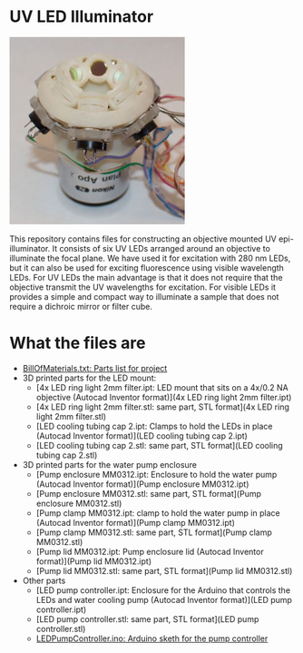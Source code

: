 # UV LED Illuminator
![Image of Illuminator](UV_illuminator_sm.jpg)

This repository contains files for constructing an objective mounted UV epi-illuminator. It consists of six UV LEDs arranged around an objective to illuminate the focal plane. We have used it for excitation with 280 nm LEDs, but it can also be used for exciting fluorescence using visible wavelength LEDs. For UV LEDs the main advantage is that it does not require that the objective transmit the UV wavelengths for excitation. For visible LEDs it provides a simple and compact way to illuminate a sample that does not require a dichroic mirror or filter cube.

# What the files are
* [BillOfMaterials.txt: Parts list for project](BillOfMaterials.txt)
* 3D printed parts for the LED mount:
  * [4x LED ring light 2mm filter.ipt: LED mount that sits on a 4x/0.2 NA objective (Autocad Inventor format)](4x LED ring light 2mm filter.ipt)
  * [4x LED ring light 2mm filter.stl: same part, STL format](4x LED ring light 2mm filter.stl)
  * [LED cooling tubing cap 2.ipt: Clamps to hold the LEDs in place (Autocad Inventor format)](LED cooling tubing cap 2.ipt)
  * [LED cooling tubing cap 2.stl: same part, STL format](LED cooling tubing cap 2.stl)
* 3D printed parts for the water pump enclosure
  * [Pump enclosure MM0312.ipt: Enclosure to hold the water pump (Autocad Inventor format)](Pump enclosure MM0312.ipt)
  * [Pump enclosure MM0312.stl: same part, STL format](Pump enclosure MM0312.stl)
  * [Pump clamp MM0312.ipt: clamp to hold the water pump in place (Autocad Inventor format)](Pump clamp MM0312.ipt)
  * [Pump clamp MM0312.stl: same part, STL format](Pump clamp MM0312.stl)
  * [Pump lid MM0312.ipt: Pump enclosure lid (Autocad Inventor format)](Pump lid MM0312.ipt)
  * [Pump lid MM0312.stl: same part, STL format](Pump lid MM0312.stl)
* Other parts
  * [LED pump controller.ipt: Enclosure for the Arduino that controls the LEDs and water cooling pump (Autocad Inventor format)](LED pump controller.ipt)
  * [LED pump controller.stl: same part, STL format](LED pump controller.stl)
  * [LEDPumpController.ino: Arduino sketh for the pump controller](LEDPumpController.ino)